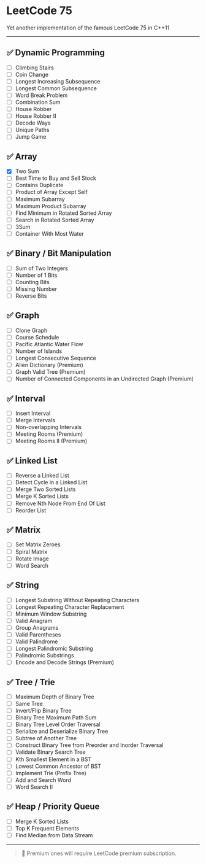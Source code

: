# LeetCode 75
Yet another implementation of the famous LeetCode 75 in C++11

---

## ✅ Dynamic Programming
- [ ] Climbing Stairs
- [ ] Coin Change
- [ ] Longest Increasing Subsequence
- [ ] Longest Common Subsequence
- [ ] Word Break Problem
- [ ] Combination Sum
- [ ] House Robber
- [ ] House Robber II
- [ ] Decode Ways
- [ ] Unique Paths
- [ ] Jump Game

## ✅ Array
- [x] Two Sum
- [ ] Best Time to Buy and Sell Stock
- [ ] Contains Duplicate
- [ ] Product of Array Except Self
- [ ] Maximum Subarray
- [ ] Maximum Product Subarray
- [ ] Find Minimum in Rotated Sorted Array
- [ ] Search in Rotated Sorted Array
- [ ] 3Sum
- [ ] Container With Most Water

## ✅ Binary / Bit Manipulation
- [ ] Sum of Two Integers
- [ ] Number of 1 Bits
- [ ] Counting Bits
- [ ] Missing Number
- [ ] Reverse Bits

## ✅ Graph
- [ ] Clone Graph
- [ ] Course Schedule
- [ ] Pacific Atlantic Water Flow
- [ ] Number of Islands
- [ ] Longest Consecutive Sequence
- [ ] Alien Dictionary (Premium)
- [ ] Graph Valid Tree (Premium)
- [ ] Number of Connected Components in an Undirected Graph (Premium)

## ✅ Interval
- [ ] Insert Interval
- [ ] Merge Intervals
- [ ] Non-overlapping Intervals
- [ ] Meeting Rooms (Premium)
- [ ] Meeting Rooms II (Premium)

## ✅ Linked List
- [ ] Reverse a Linked List
- [ ] Detect Cycle in a Linked List
- [ ] Merge Two Sorted Lists
- [ ] Merge K Sorted Lists
- [ ] Remove Nth Node From End Of List
- [ ] Reorder List

## ✅ Matrix
- [ ] Set Matrix Zeroes
- [ ] Spiral Matrix
- [ ] Rotate Image
- [ ] Word Search

## ✅ String
- [ ] Longest Substring Without Repeating Characters
- [ ] Longest Repeating Character Replacement
- [ ] Minimum Window Substring
- [ ] Valid Anagram
- [ ] Group Anagrams
- [ ] Valid Parentheses
- [ ] Valid Palindrome
- [ ] Longest Palindromic Substring
- [ ] Palindromic Substrings
- [ ] Encode and Decode Strings (Premium)

## ✅ Tree / Trie
- [ ] Maximum Depth of Binary Tree
- [ ] Same Tree
- [ ] Invert/Flip Binary Tree
- [ ] Binary Tree Maximum Path Sum
- [ ] Binary Tree Level Order Traversal
- [ ] Serialize and Deserialize Binary Tree
- [ ] Subtree of Another Tree
- [ ] Construct Binary Tree from Preorder and Inorder Traversal
- [ ] Validate Binary Search Tree
- [ ] Kth Smallest Element in a BST
- [ ] Lowest Common Ancestor of BST
- [ ] Implement Trie (Prefix Tree)
- [ ] Add and Search Word
- [ ] Word Search II

## ✅ Heap / Priority Queue
- [ ] Merge K Sorted Lists
- [ ] Top K Frequent Elements
- [ ] Find Median from Data Stream

---

> 📌 Premium ones will require LeetCode premium subscription.
